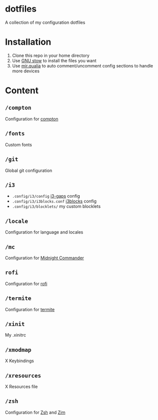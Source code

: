 # dotfiles
A collection of my configuration dotfiles

# Installation
1. Clone this repo in your home directory
2. Use [GNU stow](http://www.gnu.org/software/stow/) to install the files you want
2. Use [mir.qualia](https://github.com/darkfeline/mir.qualia) to auto comment/uncomment config sections to handle more devices

# Content
## `/compton`
Configuration for [compton](https://github.com/chjj/compton)

## `/fonts`
Custom fonts

## `/git`
Global git configuration

## `/i3`
* `.config/i3/config` [i3-gaps](https://github.com/Airblader/i3) config
* `.config/i3/i3blocks.conf` [i3blocks](https://github.com/vivien/i3blocks) config
* `.config/i3/blocklets/` my custom blocklets

## `/locale`
Configuration for language and locales

## `/mc`
Configuration for [Midnight Commander](https://midnight-commander.org/)

## `rofi`
Configuration for [rofi](https://github.com/DaveDavenport/rofi)

## `/termite`
Configuration for [termite](https://github.com/thestinger/termite)

## `/xinit`
My .xinitrc

## `/xmodmap`
X Keybindings 

## `/xresources`
X Resources file

## `/zsh`
Configuration for [Zsh](https://www.zsh.org) and [Zim](https://github.com/zimfw/zimfw)
